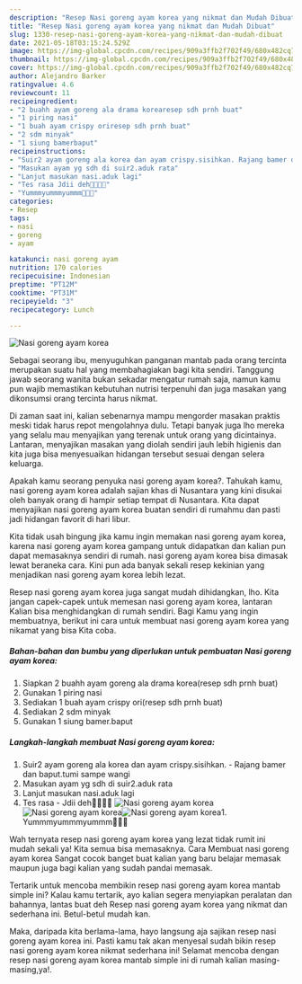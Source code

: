 ```yaml
---
description: "Resep Nasi goreng ayam korea yang nikmat dan Mudah Dibuat"
title: "Resep Nasi goreng ayam korea yang nikmat dan Mudah Dibuat"
slug: 1330-resep-nasi-goreng-ayam-korea-yang-nikmat-dan-mudah-dibuat
date: 2021-05-18T03:15:24.529Z
image: https://img-global.cpcdn.com/recipes/909a3ffb2f702f49/680x482cq70/nasi-goreng-ayam-korea-foto-resep-utama.jpg
thumbnail: https://img-global.cpcdn.com/recipes/909a3ffb2f702f49/680x482cq70/nasi-goreng-ayam-korea-foto-resep-utama.jpg
cover: https://img-global.cpcdn.com/recipes/909a3ffb2f702f49/680x482cq70/nasi-goreng-ayam-korea-foto-resep-utama.jpg
author: Alejandro Barker
ratingvalue: 4.6
reviewcount: 11
recipeingredient:
- "2 buahh ayam goreng ala drama korearesep sdh prnh buat"
- "1 piring nasi"
- "1 buah ayam crispy oriresep sdh prnh buat"
- "2 sdm minyak"
- "1 siung bamerbaput"
recipeinstructions:
- "Suir2 ayam goreng ala korea dan ayam crispy.sisihkan. Rajang bamer dan baput.tumi sampe wangi"
- "Masukan ayam yg sdh di suir2.aduk rata"
- "Lanjut masukan nasi.aduk lagi"
- "Tes rasa Jdii deh🤤🤤🤭🤗"
- "Yummmyummmyummm🤤🤤🤤"
categories:
- Resep
tags:
- nasi
- goreng
- ayam

katakunci: nasi goreng ayam 
nutrition: 170 calories
recipecuisine: Indonesian
preptime: "PT12M"
cooktime: "PT31M"
recipeyield: "3"
recipecategory: Lunch

---
```



![Nasi goreng ayam korea](https://img-global.cpcdn.com/recipes/909a3ffb2f702f49/680x482cq70/nasi-goreng-ayam-korea-foto-resep-utama.jpg)

Sebagai seorang ibu, menyuguhkan panganan mantab pada orang tercinta merupakan suatu hal yang membahagiakan bagi kita sendiri. Tanggung jawab seorang  wanita bukan sekadar mengatur rumah saja, namun kamu pun wajib memastikan kebutuhan nutrisi terpenuhi dan juga masakan yang dikonsumsi orang tercinta harus nikmat.

Di zaman  saat ini, kalian sebenarnya mampu mengorder masakan praktis meski tidak harus repot mengolahnya dulu. Tetapi banyak juga lho mereka yang selalu mau menyajikan yang terenak untuk orang yang dicintainya. Lantaran, menyajikan masakan yang diolah sendiri jauh lebih higienis dan kita juga bisa menyesuaikan hidangan tersebut sesuai dengan selera keluarga. 



Apakah kamu seorang penyuka nasi goreng ayam korea?. Tahukah kamu, nasi goreng ayam korea adalah sajian khas di Nusantara yang kini disukai oleh banyak orang di hampir setiap tempat di Nusantara. Kita dapat menyajikan nasi goreng ayam korea buatan sendiri di rumahmu dan pasti jadi hidangan favorit di hari libur.

Kita tidak usah bingung jika kamu ingin memakan nasi goreng ayam korea, karena nasi goreng ayam korea gampang untuk didapatkan dan kalian pun dapat memasaknya sendiri di rumah. nasi goreng ayam korea bisa dimasak lewat beraneka cara. Kini pun ada banyak sekali resep kekinian yang menjadikan nasi goreng ayam korea lebih lezat.

Resep nasi goreng ayam korea juga sangat mudah dihidangkan, lho. Kita jangan capek-capek untuk memesan nasi goreng ayam korea, lantaran Kalian bisa menghidangkan di rumah sendiri. Bagi Kamu yang ingin membuatnya, berikut ini cara untuk membuat nasi goreng ayam korea yang nikamat yang bisa Kita coba.

<!--inarticleads1-->

##### Bahan-bahan dan bumbu yang diperlukan untuk pembuatan Nasi goreng ayam korea:

1. Siapkan 2 buahh ayam goreng ala drama korea(resep sdh prnh buat)
1. Gunakan 1 piring nasi
1. Sediakan 1 buah ayam crispy ori(resep sdh prnh buat)
1. Sediakan 2 sdm minyak
1. Gunakan 1 siung bamer.baput




<!--inarticleads2-->

##### Langkah-langkah membuat Nasi goreng ayam korea:

1. Suir2 ayam goreng ala korea dan ayam crispy.sisihkan. - Rajang bamer dan baput.tumi sampe wangi
1. Masukan ayam yg sdh di suir2.aduk rata
1. Lanjut masukan nasi.aduk lagi
1. Tes rasa - Jdii deh🤤🤤🤭🤗
<img src="https://img-global.cpcdn.com/steps/03587748ffb014f7/160x128cq70/nasi-goreng-ayam-korea-langkah-memasak-4-foto.jpg" alt="Nasi goreng ayam korea"><img src="https://img-global.cpcdn.com/steps/e9d71cbc29fab80e/160x128cq70/nasi-goreng-ayam-korea-langkah-memasak-4-foto.jpg" alt="Nasi goreng ayam korea"><img src="https://img-global.cpcdn.com/steps/b2cf72aa27906ec0/160x128cq70/nasi-goreng-ayam-korea-langkah-memasak-4-foto.jpg" alt="Nasi goreng ayam korea">1. Yummmyummmyummm🤤🤤🤤




Wah ternyata resep nasi goreng ayam korea yang lezat tidak rumit ini mudah sekali ya! Kita semua bisa memasaknya. Cara Membuat nasi goreng ayam korea Sangat cocok banget buat kalian yang baru belajar memasak maupun juga bagi kalian yang sudah pandai memasak.

Tertarik untuk mencoba membikin resep nasi goreng ayam korea mantab simple ini? Kalau kamu tertarik, ayo kalian segera menyiapkan peralatan dan bahannya, lantas buat deh Resep nasi goreng ayam korea yang nikmat dan sederhana ini. Betul-betul mudah kan. 

Maka, daripada kita berlama-lama, hayo langsung aja sajikan resep nasi goreng ayam korea ini. Pasti kamu tak akan menyesal sudah bikin resep nasi goreng ayam korea nikmat sederhana ini! Selamat mencoba dengan resep nasi goreng ayam korea mantab simple ini di rumah kalian masing-masing,ya!.

